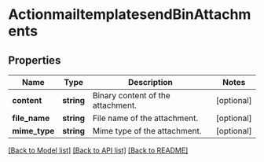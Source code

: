 # ActionmailtemplatesendBinAttachments

## Properties
Name | Type | Description | Notes
------------ | ------------- | ------------- | -------------
**content** | **string** | Binary content of the attachment. | [optional] 
**file_name** | **string** | File name of the attachment. | [optional] 
**mime_type** | **string** | Mime type of the attachment. | [optional] 

[[Back to Model list]](../../README.md#documentation-for-models) [[Back to API list]](../../README.md#documentation-for-api-endpoints) [[Back to README]](../../README.md)

